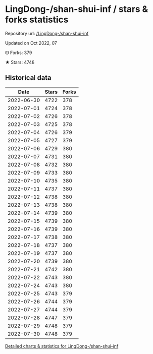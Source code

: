 # LingDong-/shan-shui-inf / stars & forks statistics

Repository url: [/LingDong-/shan-shui-inf](https://github.com/LingDong-/shan-shui-inf)

Updated on Oct 2022, 07

☋ Forks: 379

★ Stars: 4748

## Historical data
| Date | Stars | Forks |
|------|-------|-------|
| 2022-06-30 | 4722 | 378 | 
| 2022-07-01 | 4724 | 378 | 
| 2022-07-02 | 4726 | 378 | 
| 2022-07-03 | 4725 | 378 | 
| 2022-07-04 | 4726 | 379 | 
| 2022-07-05 | 4727 | 379 | 
| 2022-07-06 | 4729 | 380 | 
| 2022-07-07 | 4731 | 380 | 
| 2022-07-08 | 4732 | 380 | 
| 2022-07-09 | 4733 | 380 | 
| 2022-07-10 | 4735 | 380 | 
| 2022-07-11 | 4737 | 380 | 
| 2022-07-12 | 4738 | 380 | 
| 2022-07-13 | 4738 | 380 | 
| 2022-07-14 | 4739 | 380 | 
| 2022-07-15 | 4739 | 380 | 
| 2022-07-16 | 4739 | 380 | 
| 2022-07-17 | 4738 | 380 | 
| 2022-07-18 | 4737 | 380 | 
| 2022-07-19 | 4737 | 380 | 
| 2022-07-20 | 4739 | 380 | 
| 2022-07-21 | 4742 | 380 | 
| 2022-07-22 | 4743 | 380 | 
| 2022-07-24 | 4743 | 380 | 
| 2022-07-25 | 4743 | 379 | 
| 2022-07-26 | 4744 | 379 | 
| 2022-07-27 | 4744 | 379 | 
| 2022-07-28 | 4747 | 379 | 
| 2022-07-29 | 4748 | 379 | 
| 2022-07-30 | 4748 | 379 | 


[Detailed charts & statistics for LingDong-/shan-shui-inf](https://reviewgithub.com/rep/LingDong-/shan-shui-inf)
